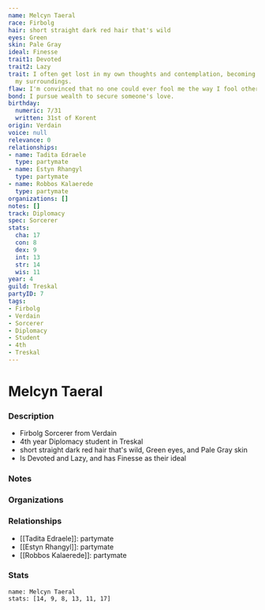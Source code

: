 ```yaml
---
name: Melcyn Taeral
race: Firbolg
hair: short straight dark red hair that's wild
eyes: Green
skin: Pale Gray
ideal: Finesse
trait1: Devoted
trait2: Lazy
trait: I often get lost in my own thoughts and contemplation, becoming oblivious to
  my surroundings.
flaw: I'm convinced that no one could ever fool me the way I fool others.
bond: I pursue wealth to secure someone's love.
birthday:
  numeric: 7/31
  written: 31st of Korent
origin: Verdain
voice: null
relevance: 0
relationships:
- name: Tadita Edraele
  type: partymate
- name: Estyn Rhangyl
  type: partymate
- name: Robbos Kalaerede
  type: partymate
organizations: []
notes: []
track: Diplomacy
spec: Sorcerer
stats:
  cha: 17
  con: 8
  dex: 9
  int: 13
  str: 14
  wis: 11
year: 4
guild: Treskal
partyID: 7
tags:
- Firbolg
- Verdain
- Sorcerer
- Diplomacy
- Student
- 4th
- Treskal
---
```

# Melcyn Taeral
### Description
- Firbolg Sorcerer from Verdain
- 4th year Diplomacy student in Treskal
- short straight dark red hair that's wild, Green eyes, and Pale Gray skin
- Is Devoted and Lazy, and has Finesse as their ideal

### Notes

### Organizations

### Relationships
- [[Tadita Edraele]]: partymate
- [[Estyn Rhangyl]]: partymate
- [[Robbos Kalaerede]]: partymate

### Stats
```statblock
name: Melcyn Taeral
stats: [14, 9, 8, 13, 11, 17]
```